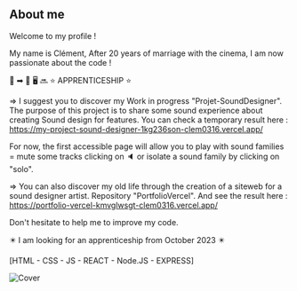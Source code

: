 ## About me
Welcome to my profile !

My name is Clément,
After 20 years of marriage with the cinema, I am now passionate about the code ! 

&#127909; &#10145; &#127979;    :desktop_computer:  &#128284;    &#11088; APPRENTICESHIP &#11088; 

=> I suggest you to discover my Work in progress "Projet-SoundDesigner". 
The purpose of this project is to share some sound experience about creating Sound design for features. 
You can check a temporary result here : https://my-project-sound-designer-1kg236son-clem0316.vercel.app/

For now, the first accessible page will allow you to play with sound families = mute some tracks clicking on &#128264; or isolate a sound family by clicking on "solo".

=> You can also discover my old life through the creation of a siteweb for a sound designer artist. Repository "PortfolioVercel".
And see the result here : https://portfolio-vercel-kmvglwsgt-clem0316.vercel.app/

Don't hesitate to help me to improve my code.

:eight_pointed_black_star: I am looking for an apprenticeship from October 2023 :eight_pointed_black_star:

[HTML - CSS - JS - REACT - Node.JS - EXPRESS]

![Cover](https://github.com/clem0316/clem0316/blob/master/img/cover.jpg)
